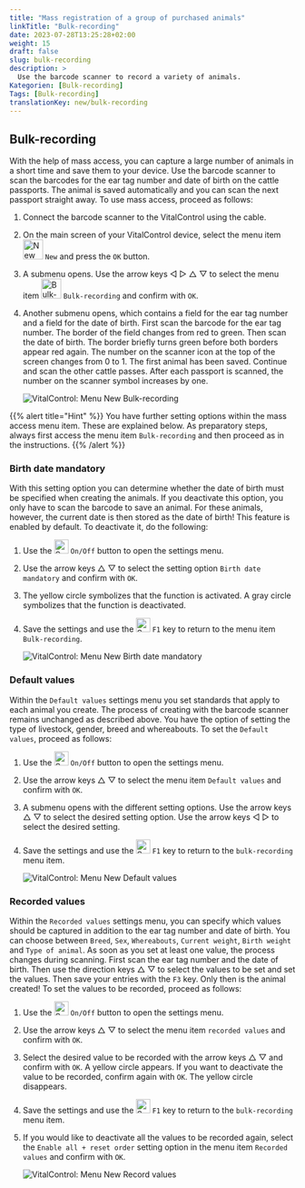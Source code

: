 ```yaml
---
title: "Mass registration of a group of purchased animals"
linkTitle: "Bulk-recording"
date: 2023-07-28T13:25:28+02:00
weight: 15
draft: false
slug: bulk-recording
description: >
  Use the barcode scanner to record a variety of animals.
Kategorien: [Bulk-recording]
Tags: [Bulk-recording]
translationKey: new/bulk-recording
---
```

## Bulk-recording

With the help of mass access, you can capture a large number of animals in a short time and save them to your device. Use the barcode scanner to scan the barcodes for the ear tag number and date of birth on the cattle passports. The animal is saved automatically and you can scan the next passport straight away. To use mass access, proceed as follows:

1. Connect the barcode scanner to the VitalControl using the cable.

2. On the main screen of your VitalControl device, select the menu item <img src="/icons/new-animal.svg" width="35" align="bottom" alt="New animal" /> `New` and press the `OK` button.

3. A submenu opens. Use the arrow keys ◁ ▷ △ ▽ to select the menu item <img src="/icons/bulkrecord.svg" width="35" align="bottom" alt="Bulk-recording" /> `Bulk-recording` and confirm with `OK`.

4. Another submenu opens, which contains a field for the ear tag number and a field for the date of birth. First scan the barcode for the ear tag number. The border of the field changes from red to green. Then scan the date of birth. The border briefly turns green before both borders appear red again. The number on the scanner icon at the top of the screen changes from 0 to 1. The first animal has been saved. Continue and scan the other cattle passes. After each passport is scanned, the number on the scanner symbol increases by one.

   ![VitalControl: Menu New Bulk-recording](../images/bulk-recording.png "Bulk-recording")

{{% alert title="Hint" %}}
You have further setting options within the mass access menu item. These are explained below. As preparatory steps, always first access the menu item `Bulk-recording` and then proceed as in the instructions.
{{% /alert %}}

### Birth date mandatory

With this setting option you can determine whether the date of birth must be specified when creating the animals. If you deactivate this option, you only have to scan the barcode to save an animal. For these animals, however, the current date is then stored as the date of birth! This feature is enabled by default. To deactivate it, do the following:

1. Use the <img src="/icons/gear.svg" width="25" align="bottom" alt="Settings menu" /> `On/Off` button to open the settings menu.

2. Use the arrow keys △ ▽ to select the setting option `Birth date mandatory` and confirm with `OK`.

3. The yellow circle symbolizes that the function is activated. A gray circle symbolizes that the function is deactivated.

4. Save the settings and use the <img src="/icons/save-return.svg" width="25" align="bottom" alt="Save and return" /> `F1` key to return to the menu item `Bulk-recording`.

   ![VitalControl: Menu New Birth date mandatory](../images/birthdate.png "Birth date mandatory")

### Default values

Within the `Default values` settings menu you set standards that apply to each animal you create. The process of creating with the barcode scanner remains unchanged as described above. You have the option of setting the type of livestock, gender, breed and whereabouts. To set the `Default values`, proceed as follows:

1. Use the <img src="/icons/gear.svg" width="25" align="bottom" alt="Settings menu" /> `On/Off` button to open the settings menu.

2. Use the arrow keys △ ▽ to select the menu item `Default values` and confirm with `OK`.

3. A submenu opens with the different setting options. Use the arrow keys △ ▽ to select the desired setting option. Use the arrow keys ◁ ▷ to select the desired setting.

4. Save the settings and use the <img src="/icons/save-return.svg" width="25" align="bottom" alt="Save and return" /> `F1` key to return to the `bulk-recording` menu item.

   ![VitalControl: Menu New Default values](../images/defaultvalues.png "Default values")

### Recorded values

Within the `Recorded values` settings menu, you can specify which values ​​should be captured in addition to the ear tag number and date of birth. You can choose between `Breed`, `Sex`, `Whereabouts`, `Current weight`, `Birth weight` and `Type of animal`. As soon as you set at least one value, the process changes during scanning. First scan the ear tag number and the date of birth. Then use the direction keys △ ▽ to select the values ​​to be set and set the values. Then save your entries with the `F3` key. Only then is the animal created! To set the values ​​to be recorded, proceed as follows:

1. Use the <img src="/icons/gear.svg" width="25" align="bottom" alt="Settings menu" /> `On/Off` button to open the settings menu.

2. Use the arrow keys △ ▽ to select the menu item `recorded values` and confirm with `OK`.

3. Select the desired value to be recorded with the arrow keys △ ▽ and confirm with `OK`. A yellow circle appears. If you want to deactivate the value to be recorded, confirm again with `OK`. The yellow circle disappears.

4. Save the settings and use the <img src="/icons/save-return.svg" width="25" align="bottom" alt="Save and return" /> `F1` key to return to the `bulk-recording` menu item.

5. If you would like to deactivate all the values ​​to be recorded again, select the `Enable all + reset order` setting option in the menu item `Recorded values` and confirm with `OK`.

   ![VitalControl: Menu New Record values](../images/recordvalues.png "Record values")